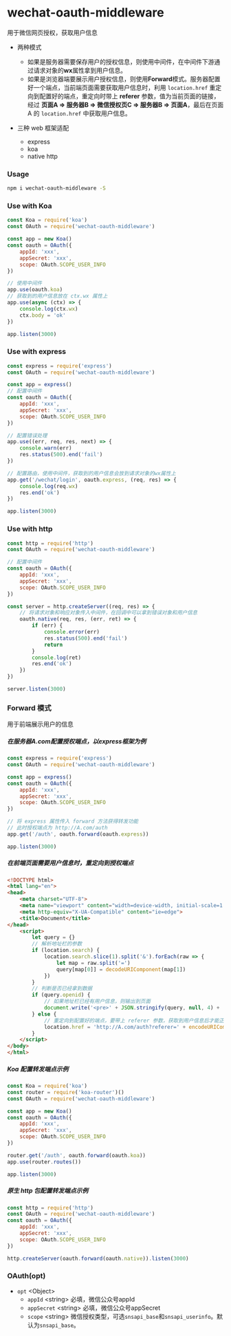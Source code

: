 # wechat-oauth-middleware

用于微信网页授权，获取用户信息

- 两种模式
  - 如果是服务器需要保存用户的授权信息，则使用中间件，在中间件下游通过请求对象的**wx**属性拿到用户信息。
  - 如果是浏览器端要展示用户授权信息，则使用**Forward**模式。服务器配置好一个端点，当前端页面需要获取用户信息时，利用 `location.href` 重定向到配置好的端点，重定向时带上 **referer** 参数，值为当前页面的链接，经过 **页面A => 服务器B => 微信授权页C => 服务器B => 页面A**，最后在页面A 的 `location.href` 中获取用户信息。

- 三种 web 框架适配
  - express
  - koa
  - native http

### Usage
```bash
npm i wechat-oauth-middleware -S
```

### Use with Koa

```javascript
const Koa = require('koa')
const OAuth = require('wechat-oauth-middleware')

const app = new Koa()
const oauth = OAuth({
    appId: 'xxx',
    appSecret: 'xxx',
	scope: OAuth.SCOPE_USER_INFO
})

// 使用中间件
app.use(oauth.koa)
// 获取到的用户信息放在 ctx.wx 属性上
app.use(async (ctx) => {
    console.log(ctx.wx)
    ctx.body = 'ok'
})

app.listen(3000)
```

### Use with express

```javascript
const express = require('express')
const OAuth = require('wechat-oauth-middleware')

const app = express()
// 配置中间件
const oauth = OAuth({
	appId: 'xxx',
	appSecret: 'xxx',
	scope: OAuth.SCOPE_USER_INFO
})

// 配置错误处理
app.use((err, req, res, next) => {
    console.warn(err)
    res.status(500).end('fail')
})

// 配置路由，使用中间件，获取到的用户信息会放到请求对象的wx属性上
app.get('/wechat/login', oauth.express, (req, res) => {
	console.log(req.wx)
	res.end('ok')
})

app.listen(3000)
```

### Use with http

```javascript
const http = require('http')
const OAuth = require('wechat-oauth-middleware')

// 配置中间件
const oauth = OAuth({
	appId: 'xxx',
	appSecret: 'xxx',
	scope: OAuth.SCOPE_USER_INFO
})

const server = http.createServer((req, res) => {
    // 将请求对象和响应对象传入中间件，在回调中可以拿到错误对象和用户信息
    oauth.native(req, res, (err, ret) => {
        if (err) {
            console.error(err)
            res.status(500).end('fail')
            return
        }
        console.log(ret)
        res.end('ok')
    })
})

server.listen(3000)
```

### Forward 模式

用于前端展示用户的信息

##### 在服务器A.com配置授权端点，以express框架为例

```javascript
const express = require('express')
const OAuth = require('wechat-oauth-middleware')

const app = express()
const oauth = OAuth({
    appId: 'xxx',
    appSecret: 'xxx',
    scope: OAuth.SCOPE_USER_INFO
})

// 将 express 属性传入 forward 方法获得转发功能
// 此时授权端点为 http://A.com/auth
app.get('/auth', oauth.forward(oauth.express))

app.listen(3000)

```

##### 在前端页面需要用户信息时，重定向到授权端点

```html
<!DOCTYPE html>
<html lang="en">
<head>
    <meta charset="UTF-8">
    <meta name="viewport" content="width=device-width, initial-scale=1.0">
    <meta http-equiv="X-UA-Compatible" content="ie=edge">
    <title>Document</title>
</head>
    <script>
        let query = {}
        // 解析地址栏的参数
        if (location.search) {
            location.search.slice(1).split('&').forEach(raw => {
                let map = raw.split('=')
                query[map[0]] = decodeURIComponent(map[1])
            })
        }
        // 判断是否已经拿到数据
        if (query.openid) {
            // 如果地址栏已经有用户信息，则输出到页面
            document.write('<pre>' + JSON.stringify(query, null, 4) + '</pre>')
        } else {
            // 重定向到配置好的端点，要带上 referer 参数，获取到用户信息后才能正确跳转回当前页面
            location.href = 'http://A.com/auth?referer=' + encodeURIComponent(location.href)
        }
    </script>
</body>
</html>
```

##### Koa 配置转发端点示例

```javascript
const Koa = require('koa')
const router = require('koa-router')()
const OAuth = require('wechat-oauth-middleware')

const app = new Koa()
const oauth = OAuth({
    appId: 'xxx',
    appSecret: 'xxx',
    scope: OAuth.SCOPE_USER_INFO
})

router.get('/auth', oauth.forward(oauth.koa))
app.use(router.routes())

app.listen(3000)
```

##### 原生 http 包配置转发端点示例

```javascript
const http = require('http')
const OAuth = require('wechat-oauth-middleware')
const oauth = OAuth({
    appId: 'xxx',
    appSecret: 'xxx',
    scope: OAuth.SCOPE_USER_INFO
})

http.createServer(oauth.forward(oauth.native)).listen(3000)
```

### OAuth(opt)

- `opt` \<Object\>
  - `appId` \<string\> 必填，微信公众号appId
  - `appSecret` \<string\> 必填，微信公众号appSecret
  - `scope` \<string\> 微信授权类型，可选`snsapi_base`和`snsapi_userinfo`。默认为`snsapi_base`。

